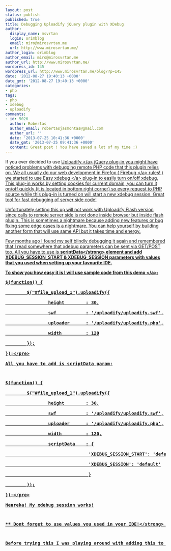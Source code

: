 ```yaml
---
layout: post
status: publish
published: true
title: Debugging Uploadify jQuery plugin with XDebug
author:
  display_name: msvrtan
  login: orimblog
  email: miro@mirosvrtan.me
  url: http://www.mirosvrtan.me/
author_login: orimblog
author_email: miro@mirosvrtan.me
author_url: http://www.mirosvrtan.me/
wordpress_id: 145
wordpress_url: http://www.mirosvrtan.me/blog/?p=145
date: '2012-08-27 19:40:13 +0000'
date_gmt: '2012-08-27 19:40:13 +0000'
categories:
- php
tags:
- php
- xdebug
- uploadify
comments:
- id: 5026
  author: Robertas
  author_email: robertasjasmontas@gmail.com
  author_url: ''
  date: '2013-07-25 10:41:36 +0000'
  date_gmt: '2013-07-25 09:41:36 +0000'
  content: Great post ! You have saved a lot of my time :)
---
```

<p>If you ever decided to use <a href="http:&#47;&#47;www.uploadify.com" target="_blank"> Uploadify <&#47;a> jQuery plug-in you might have noticed problems with debugging remote PHP code that this plugin relies on. We all usually do our web development in Firefox ( <a href="https:&#47;&#47;addons.mozilla.org&#47;en-us&#47;firefox&#47;addon&#47;firebug&#47;" target="_blank"> Firebug <&#47;a> rules! ) we started to use <a href="https:&#47;&#47;addons.mozilla.org&#47;en-us&#47;firefox&#47;addon&#47;easy-xdebug&#47;" target="_blank"> Easy xdebug <&#47;a> plug-in to easily turn on&#47;off xdebug. This plug-in works by setting cookies for current domain, you can turn it on&#47;off quickly (it is located in bottom right corner) so every request to PHP source while this plug-in is turned on will start a new xdebug session. Great tool for fast debugging of server side code!</p>
<p>Unfortunately setting this up will not work with Uploadify Flash version since calls to remote server side is not done inside browser but inside flash plugin. This is sometimes a nightmare because adding new features or bug fixing some edge cases is a nightmare. You can help yourself by building another form that will use same API but it takes time and energy.</p>
<p>Few months ago I found my self blindly debugging it again and remembered that I read somewhere that xdebug parameters can be sent via GET&#47;POST too. All you have to use is <strong>scriptData<&#47;strong> element and add XDEBUG_SESSION_START &amp; XDEBUG_SESSION parameters with values that you used when setting up your favourite IDE.</p>
<p>To show you how easy it is I will use sample code from this <a href="http:&#47;&#47;www.uploadify.com&#47;demos&#47;" target="_blank"> demo <&#47;a>:</p>
<pre lang="javascipt">
$(function() {<br />
        $("#file_upload_1").uploadify({<br />
                height        : 30,<br />
                swf           : '&#47;uploadify&#47;uploadify.swf',<br />
                uploader      : '&#47;uploadify&#47;uploadify.php',<br />
                width         : 120<br />
        });<br />
});<&#47;pre><br />
All you have to add is scriptData param:</p>
<pre lang="javascipt">
$(function() {<br />
        $("#file_upload_1").uploadify({<br />
                height        : 30,<br />
                swf           : '&#47;uploadify&#47;uploadify.swf',<br />
                uploader      : '&#47;uploadify&#47;uploadify.php',<br />
                width         : 120,<br />
                scriptData    : {<br />
                               'XDEBUG_SESSION_START': 'default' ,<br />
                               'XDEBUG_SESSION': 'default'<br />
                               }<br />
        });<br />
});<&#47;pre><br />
Heureka! My xdebug session works!</p>
<p>** <strong>Dont forget to use values you used in your IDE!<&#47;strong> **</p>
<p>Before trying this I was playing around with adding this to $_REQUEST, $_POST &amp; $_COOKIE on the beginning of the code but for some reason this doesn't work. Maybe xdebug expects to see this before code starts running but I'm not sure. I hope I helped someone and don't forget not to commit this code into your repository (It can open a whole new can of problems :)).</p>

